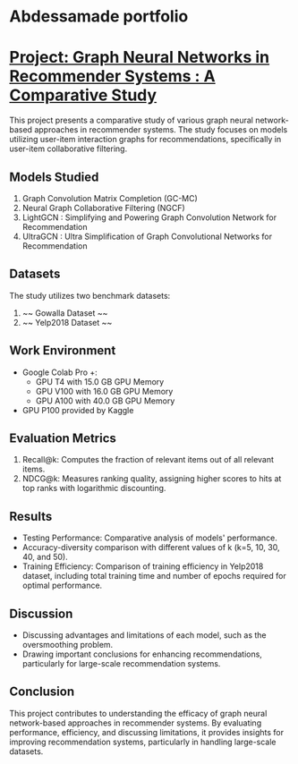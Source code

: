 # Abdessamade portfolio

# [Project: Graph Neural Networks in Recommender Systems : A Comparative Study](https://github.com/ouomarabdessamade/LightGCN)

This project presents a comparative study of various graph neural network-based approaches in recommender systems. The study focuses on models utilizing user-item interaction graphs for recommendations, specifically in user-item collaborative filtering.

## Models Studied
1. Graph Convolution Matrix Completion (GC-MC)
2. Neural Graph Collaborative Filtering (NGCF)
3. LightGCN : Simplifying and Powering Graph Convolution Network for Recommendation
4. UltraGCN : Ultra Simplification of Graph Convolutional Networks for Recommendation

## Datasets
The study utilizes two benchmark datasets:
1. ~~ Gowalla Dataset ~~
2. ~~ Yelp2018 Dataset ~~

## Work Environment
- Google Colab Pro +:
  - GPU T4 with 15.0 GB GPU Memory
  - GPU V100 with 16.0 GB GPU Memory
  - GPU A100 with 40.0 GB GPU Memory
- GPU P100 provided by Kaggle

## Evaluation Metrics
1. Recall@k: Computes the fraction of relevant items out of all relevant items.
2. NDCG@k: Measures ranking quality, assigning higher scores to hits at top ranks with logarithmic discounting.

## Results
- Testing Performance: Comparative analysis of models' performance.
- Accuracy-diversity comparison with different values of k (k=5, 10, 30, 40, and 50).
- Training Efficiency: Comparison of training efficiency in Yelp2018 dataset, including total training time and number of epochs required for optimal performance.

## Discussion
- Discussing advantages and limitations of each model, such as the oversmoothing problem.
- Drawing important conclusions for enhancing recommendations, particularly for large-scale recommendation systems.

## Conclusion
This project contributes to understanding the efficacy of graph neural network-based approaches in recommender systems. By evaluating performance, efficiency, and discussing limitations, it provides insights for improving recommendation systems, particularly in handling large-scale datasets.
